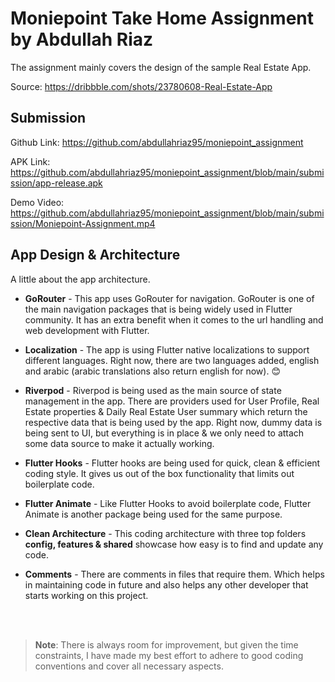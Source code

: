 # Moniepoint Take Home Assignment by Abdullah Riaz

The assignment mainly covers the design of the sample Real Estate App.

Source: https://dribbble.com/shots/23780608-Real-Estate-App


## Submission

Github Link: https://github.com/abdullahriaz95/moniepoint_assignment

APK Link: https://github.com/abdullahriaz95/moniepoint_assignment/blob/main/submission/app-release.apk

Demo Video: https://github.com/abdullahriaz95/moniepoint_assignment/blob/main/submission/Moniepoint-Assignment.mp4


## App Design & Architecture 

A little about the app architecture.


- **GoRouter** - This app uses GoRouter for navigation. GoRouter is one of the main navigation packages that is being widely used in Flutter community. It has an extra benefit when it comes to the url handling and web development with Flutter.

- **Localization** - The app is using Flutter native localizations to support different languages. Right now, there are two languages added, english and arabic (arabic translations also return english for now). 😊

- **Riverpod** - Riverpod is being used as the main source of state management in the app. There are providers used for User Profile, Real Estate properties & Daily Real Estate User summary which return the respective data that is being used by the app. Right now, dummy data is being sent to UI, but everything is in place & we only need to attach some data source to make it actually working.

- **Flutter Hooks** - Flutter hooks are being used for quick, clean & efficient coding style. It gives us out of the box functionality that limits out boilerplate code.

- **Flutter Animate** - Like Flutter Hooks to avoid boilerplate code, Flutter Animate is another package being used for the same purpose.

- **Clean Architecture** - This coding architecture with three top folders **config, features & shared** showcase how easy is to find and update any code.

- **Comments** - There are comments in files that require them. Which helps in maintaining code in future and also helps any other developer that starts working on this project.

<br>
<br>

> **Note**: There is always room for improvement, but given the time constraints, I have made my best effort to adhere to good coding conventions and cover all necessary aspects.





